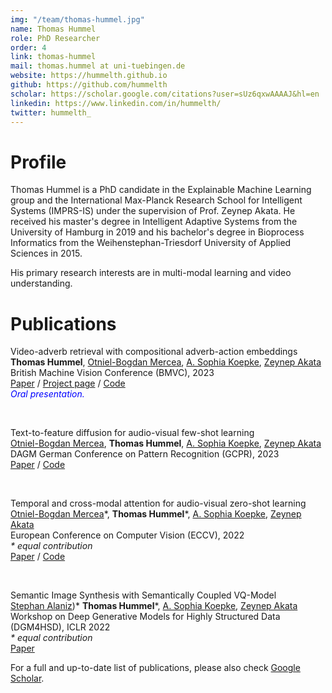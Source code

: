 ```yaml
---
img: "/team/thomas-hummel.jpg"
name: Thomas Hummel
role: PhD Researcher
order: 4
link: thomas-hummel
mail: thomas.hummel at uni-tuebingen.de
website: https://hummelth.github.io
github: https://github.com/hummelth
scholar: https://scholar.google.com/citations?user=sUz6qxwAAAAJ&hl=en
linkedin: https://www.linkedin.com/in/hummelth/
twitter: hummelth_
---
```


# Profile
Thomas Hummel is a PhD candidate in the Explainable Machine Learning group and the International Max-Planck Research School for Intelligent Systems (IMPRS-IS) under the supervision of Prof. Zeynep Akata. He received his master's degree in Intelligent Adaptive Systems from the University of Hamburg in 2019 and his bachelor's degree in Bioprocess Informatics from the Weihenstephan-Triesdorf University of Applied Sciences in 2015.

His primary research interests are in multi-modal learning and video understanding.

# Publications

Video-adverb retrieval with compositional adverb-action embeddings\
**Thomas Hummel**, [Otniel-Bogdan Mercea](https://www.eml-unitue.de/people/otniel-mercea), [A. Sophia Koepke](https://www.eml-unitue.de/people/almut-sophia-koepke), [Zeynep Akata](https://www.eml-unitue.de/people/zeynep-akata)\
British Machine Vision Conference (BMVC), 2023\
[Paper](https://arxiv.org/pdf/2309.15086.pdf) / [Project page](https://hummelth.github.io/ReGaDa/) / [Code](https://github.com/ExplainableML/ReGaDa)\
<span style="color:blue; font-style:italic">Oral presentation.</span>

&nbsp;

Text-to-feature diffusion for audio-visual few-shot learning\
[Otniel-Bogdan Mercea](https://www.eml-unitue.de/people/otniel-mercea), **Thomas Hummel**, [A. Sophia Koepke](https://www.eml-unitue.de/people/almut-sophia-koepke), [Zeynep Akata](https://www.eml-unitue.de/people/zeynep-akata)\
DAGM German Conference on Pattern Recognition (GCPR), 2023\
[Paper](https://arxiv.org/pdf/2309.03869.pdf) / [Code](https://github.com/ExplainableML/AVDIFF-GFSL)

&nbsp;

Temporal and cross-modal attention for audio-visual zero-shot learning\
[Otniel-Bogdan Mercea](https://www.eml-unitue.de/people/otniel-mercea)\*, **Thomas Hummel**\*, [A. Sophia Koepke](https://www.eml-unitue.de/people/almut-sophia-koepke), [Zeynep Akata](https://www.eml-unitue.de/people/zeynep-akata)\
European Conference on Computer Vision (ECCV), 2022\
<span style="font-style:italic">* equal contribution</span>\
[Paper](https://arxiv.org/pdf/2207.09966.pdf) / [Code](https://github.com/ExplainableML/TCAF-GZSL)

&nbsp;

Semantic Image Synthesis with Semantically Coupled VQ-Model\
[Stephan Alaniz](https://www.eml-unitue.de/people/stephan-alaniz))\* **Thomas Hummel**\*, [A. Sophia Koepke](https://www.eml-unitue.de/people/almut-sophia-koepke), [Zeynep Akata](https://www.eml-unitue.de/people/zeynep-akata)\
Workshop on Deep Generative Models for Highly Structured Data (DGM4HSD), ICLR 2022\
<span style="font-style:italic">* equal contribution</span>\
[Paper](https://arxiv.org/pdf/2209.02536.pdf)

For a full and up-to-date list of publications, please also check [Google Scholar](https://scholar.google.com/citations?user=sUz6qxwAAAAJ&hl=en).